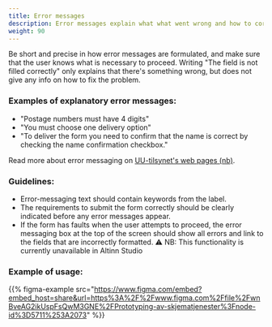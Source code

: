 ```yaml
---
title: Error messages
description: Error messages explain what what went wrong and how to correct it, to the user. 
weight: 90
---
```


Be short and precise in how error messages are formulated, and make sure that the user knows what is necessary to proceed. Writing "The field is not filled correctly" only explains that there's something wrong, but does not give any info on how to fix the problem. 

### Examples of explanatory error messages:
- "Postage numbers must have 4 digits"
- "You must choose one delivery option"
- "To deliver the form you need to confirm that the name is correct by checking the name confirmation checkbox."

Read more about error messaging on [UU-tilsynet's web pages (nb)](https://www.uutilsynet.no/wcag-standarden/skjema/38#formidle_feil_i_skjema).

### Guidelines:

- Error-messaging text should contain keywords from the label.
- The requirements to submit the form correctly should be clearly indicated before any error messages appear.
- If the form has faults when the user attempts to proceed, the error messaging box at the top of the screen should show all errors and link to the fields that are incorrectly formatted. ⚠️ NB: This functionality is currently unavailable in Altinn Studio

### Example of usage:
{{% figma-example src="https://www.figma.com/embed?embed_host=share&url=https%3A%2F%2Fwww.figma.com%2Ffile%2FwnBveAG2ikUspFsQwM3GNE%2FPrototyping-av-skjematjenester%3Fnode-id%3D5711%253A2073" %}}

